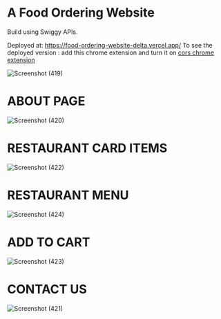 # A Food Ordering Website

Build using Swiggy APIs.


Deployed at: https://food-ordering-website-delta.vercel.app/
To see the deployed version : add this chrome extension and turn it on [cors chrome extension](https://chromewebstore.google.com/detail/allow-cors-access-control/lhobafahddgcelffkeicbaginigeejlf)

![Screenshot (419)](https://github.com/soniyaprasad77/Food_Ordering_Website/assets/63783532/63e00fc1-ba9a-4b2b-abab-7969c293278f)

# ABOUT PAGE

![Screenshot (420)](https://github.com/soniyaprasad77/Food_Ordering_Website/assets/63783532/c99216e5-7745-4f97-abdb-ac4a4247b350)

# RESTAURANT CARD ITEMS
![Screenshot (422)](https://github.com/soniyaprasad77/Food_Ordering_Website/assets/63783532/9729758e-b57d-4244-9b96-1a347f998d42)

# RESTAURANT MENU

![Screenshot (424)](https://github.com/soniyaprasad77/Food_Ordering_Website/assets/63783532/eafbd451-afae-430c-a75b-0dcbc4f92ae9)


# ADD TO CART
![Screenshot (423)](https://github.com/soniyaprasad77/Food_Ordering_Website/assets/63783532/6bed61a0-823a-4db3-9623-0c551e0ac7ce)


# CONTACT US
![Screenshot (421)](https://github.com/soniyaprasad77/Food_Ordering_Website/assets/63783532/0e22eade-0503-4051-9327-a867cfb712e2)
